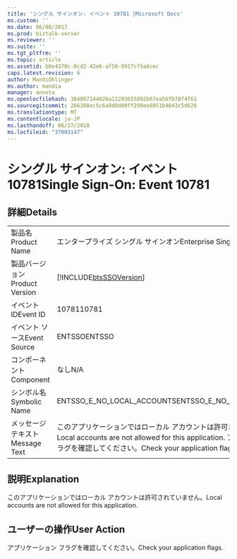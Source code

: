 ```yaml
---
title: 'シングル サインオン: イベント 10781 |Microsoft Docs'
ms.custom: ''
ms.date: 06/08/2017
ms.prod: biztalk-server
ms.reviewer: ''
ms.suite: ''
ms.tgt_pltfrm: ''
ms.topic: article
ms.assetid: b0e4370c-8cd2-42e6-af50-9917cf5a6cec
caps.latest.revision: 6
author: MandiOhlinger
ms.author: mandia
manager: anneta
ms.openlocfilehash: 384097144826a12293655892b67ea56fb78f4f61
ms.sourcegitcommit: 266308ec5c6a9d8d80ff298ee6051b4843c5d626
ms.translationtype: MT
ms.contentlocale: ja-JP
ms.lasthandoff: 06/27/2018
ms.locfileid: "37003147"
---
```

# <a name="single-sign-on-event-10781"></a><span data-ttu-id="e27ad-102">シングル サインオン: イベント 10781</span><span class="sxs-lookup"><span data-stu-id="e27ad-102">Single Sign-On: Event 10781</span></span>
## <a name="details"></a><span data-ttu-id="e27ad-103">詳細</span><span class="sxs-lookup"><span data-stu-id="e27ad-103">Details</span></span>  
  
|                 |                                                                                    |
|-----------------|------------------------------------------------------------------------------------|
|  <span data-ttu-id="e27ad-104">製品名</span><span class="sxs-lookup"><span data-stu-id="e27ad-104">Product Name</span></span>   |                             <span data-ttu-id="e27ad-105">エンタープライズ シングル サインオン</span><span class="sxs-lookup"><span data-stu-id="e27ad-105">Enterprise Single Sign-On</span></span>                              |
| <span data-ttu-id="e27ad-106">製品バージョン</span><span class="sxs-lookup"><span data-stu-id="e27ad-106">Product Version</span></span> |             [!INCLUDE[btsSSOVersion](../includes/btsssoversion-md.md)]             |
|    <span data-ttu-id="e27ad-107">イベント ID</span><span class="sxs-lookup"><span data-stu-id="e27ad-107">Event ID</span></span>     |                                       <span data-ttu-id="e27ad-108">10781</span><span class="sxs-lookup"><span data-stu-id="e27ad-108">10781</span></span>                                        |
|  <span data-ttu-id="e27ad-109">イベント ソース</span><span class="sxs-lookup"><span data-stu-id="e27ad-109">Event Source</span></span>   |                                       <span data-ttu-id="e27ad-110">ENTSSO</span><span class="sxs-lookup"><span data-stu-id="e27ad-110">ENTSSO</span></span>                                       |
|    <span data-ttu-id="e27ad-111">コンポーネント</span><span class="sxs-lookup"><span data-stu-id="e27ad-111">Component</span></span>    |                                        <span data-ttu-id="e27ad-112">なし</span><span class="sxs-lookup"><span data-stu-id="e27ad-112">N/A</span></span>                                         |
|  <span data-ttu-id="e27ad-113">シンボル名</span><span class="sxs-lookup"><span data-stu-id="e27ad-113">Symbolic Name</span></span>  |                             <span data-ttu-id="e27ad-114">ENTSSO_E_NO_LOCAL_ACCOUNTS</span><span class="sxs-lookup"><span data-stu-id="e27ad-114">ENTSSO_E_NO_LOCAL_ACCOUNTS</span></span>                             |
|  <span data-ttu-id="e27ad-115">メッセージ テキスト</span><span class="sxs-lookup"><span data-stu-id="e27ad-115">Message Text</span></span>   | <span data-ttu-id="e27ad-116">このアプリケーションではローカル アカウントは許可されていません。</span><span class="sxs-lookup"><span data-stu-id="e27ad-116">Local accounts are not allowed for this application.</span></span> <span data-ttu-id="e27ad-117">アプリケーション フラグを確認してください。</span><span class="sxs-lookup"><span data-stu-id="e27ad-117">Check your application flags.</span></span> |
  
## <a name="explanation"></a><span data-ttu-id="e27ad-118">説明</span><span class="sxs-lookup"><span data-stu-id="e27ad-118">Explanation</span></span>  
 <span data-ttu-id="e27ad-119">このアプリケーションではローカル アカウントは許可されていません。</span><span class="sxs-lookup"><span data-stu-id="e27ad-119">Local accounts are not allowed for this application.</span></span>  
  
## <a name="user-action"></a><span data-ttu-id="e27ad-120">ユーザーの操作</span><span class="sxs-lookup"><span data-stu-id="e27ad-120">User Action</span></span>  
 <span data-ttu-id="e27ad-121">アプリケーション フラグを確認してください。</span><span class="sxs-lookup"><span data-stu-id="e27ad-121">Check your application flags.</span></span>